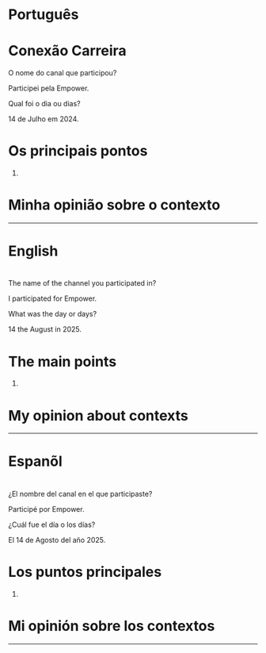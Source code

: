 


# Português 

# Conexão Carreira

O nome do canal que participou?

Participei pela Empower.

Qual foi o dia ou dias?

14 de Julho em 2024.

# Os principais pontos

1.



# Minha opinião sobre o contexto

<p> </p>


--------------------------------------------------------------------------------------------------------------------------------

# English 

# 

The name of the channel you participated in?

I participated for Empower.

What was the day or days?

14 the August in 2025.

# The main points

1. 


# My opinion about contexts

<p> </p>


--------------------------------------------------------------------------------------------------------------------------------

# Espanõl 

# 

¿El nombre del canal en el que participaste?

Participé por  Empower.

¿Cuál fue el día o los días?

El 14 de Agosto del año 2025.

#  Los puntos principales

1.


# Mi opinión sobre los contextos

<p></p>

--------------------------------------------------------------------------------------------------------------------------------


